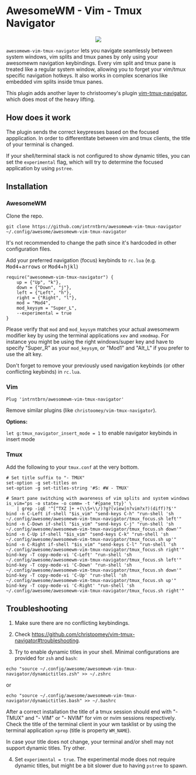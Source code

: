 AwesomeWM - Vim - Tmux Navigator
==================

<p align="center">
  <img src="https://user-images.githubusercontent.com/1234183/112910543-d9c5be80-90f3-11eb-840a-8c1d549c76ff.gif">
</p>

`awesomewm-vim-tmux-navigator` lets you navigate seamlessly between system windows, vim splits and tmux panes by only using your awesomewm navigation keybindings.
Every vim split and tmux pane is treated like a regular system window, allowing you to forget your vim/tmux specific navigation hotkeys.
It also works in complex scenarios like embedded vim splits inside tmux panes.

This plugin adds another layer to christoomey's plugin [vim-tmux-navigator](https://github.com/christoomey/vim-tmux-navigator), which does most of the heavy lifting.

How does it work
------------
The plugin sends the correct keypresses based on the focused appplication.
In order to differentitate between vim and tmux clients, the title of your terminal is changed.

If your shell/terminal stack is not configured to show dynamic titles, you can set the `experimental` flag, which will try to determine the focused application by using `pstree`.


Installation
------------

### AwesomeWM
Clone the repo.
```
git clone https://github.com/intrntbrn/awesomewm-vim-tmux-navigator ~/.config/awesome/awesomewm-vim-tmux-navigator
```
It's not recommended to change the path since it's hardcoded in other configuration files.

Add your preferred navigation (focus) keybinds to `rc.lua` (e.g. <kbd>Mod4</kbd>+<kbd>arrows</kbd> or <kbd>Mod4</kbd>+<kbd>hjkl</kbd>)

```
require("awesomewm-vim-tmux-navigator") {
    up = {"Up", "k"},
    down = {"Down", "j"},
    left = {"Left", "h"},
    right = {"Right", "l"},
    mod = "Mod4",
    mod_keysym = "Super_L",
    --experimental = true
}
```

Please verify that `mod` and `mod_keysym` matches your actual awesomewm modifier key by using the terminal applications `xev` and `xmodmap`.
For instance you might be using the right windows/super key and have to specify "Super_R" as your `mod_keysym`, or "Mod1" and "Alt_L" if you prefer to use the alt key.


Don't forget to remove your previously used navigation keybinds (or other conflicting keybinds) in `rc.lua`.

### Vim


```vim
Plug 'intrntbrn/awesomewm-vim-tmux-navigator'
```

Remove similar plugins (like `christoomey/vim-tmux-navigator`).

**Options:** 

`let g:tmux_navigator_insert_mode = 1` to enable navigator keybinds in insert mode

### Tmux
Add the following to your `tmux.conf` at the very bottom.
```tmux
# Set title suffix to "- TMUX"
set-option -g set-titles on
set-option -g set-titles-string '#S: #W - TMUX'

# Smart pane switching with awareness of vim splits and system windows
is_vim="ps -o state= -o comm= -t '#{pane_tty}' \
	| grep -iqE '^[^TXZ ]+ +(\\S+\\/)?g?(view|n?vim?x?)(diff)?$'"
bind -n C-Left if-shell "$is_vim" "send-keys C-h" "run-shell 'sh ~/.config/awesome/awesomewm-vim-tmux-navigator/tmux_focus.sh left'"
bind -n C-Down if-shell "$is_vim" "send-keys C-j" "run-shell 'sh ~/.config/awesome/awesomewm-vim-tmux-navigator/tmux_focus.sh down'"
bind -n C-Up if-shell "$is_vim" "send-keys C-k" "run-shell 'sh ~/.config/awesome/awesomewm-vim-tmux-navigator/tmux_focus.sh up'"
bind -n C-Right if-shell "$is_vim" "send-keys C-l" "run-shell 'sh ~/.config/awesome/awesomewm-vim-tmux-navigator/tmux_focus.sh right'"
bind-key -T copy-mode-vi 'C-Left' "run-shell 'sh ~/.config/awesome/awesomewm-vim-tmux-navigator/tmux_focus.sh left'"
bind-key -T copy-mode-vi 'C-Down' "run-shell 'sh ~/.config/awesome/awesomewm-vim-tmux-navigator/tmux_focus.sh down'"
bind-key -T copy-mode-vi 'C-Up' "run-shell 'sh ~/.config/awesome/awesomewm-vim-tmux-navigator/tmux_focus.sh up'"
bind-key -T copy-mode-vi 'C-Right' "run-shell 'sh ~/.config/awesome/awesomewm-vim-tmux-navigator/tmux_focus.sh right'"
```

Troubleshooting
---------------
1. Make sure there are no conflicting keybindings.

2. Check https://github.com/christoomey/vim-tmux-navigator#troubleshooting.

3. Try to enable dynamic titles in your shell. Minimal configurations are provided for `zsh` and `bash`:

```
echo "source ~/.config/awesome/awesomewm-vim-tmux-navigator/dynamictitles.zsh" >> ~/.zshrc
```

or

```
echo "source ~/.config/awesome/awesomewm-vim-tmux-navigator/dynamictitles.bash" >> ~/.bashrc
```

After a correct installation the title of a tmux session should end with "- TMUX" and "- VIM" or "- NVIM" for vim or nvim sessions respectively.
Check the title of the terminal client in your wm tasklist or by using the terminal application `xprop` (title is property `WM_NAME`).

In case your title does not change, your terminal and/or shell may not support dynamic titles. Try other.

4. Set `experimental = true`. The experimental mode does not require dynamic titles, but might be a bit slower due to having `pstree` to spawn.
